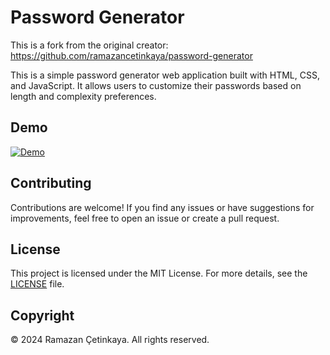 # Password Generator

This is a fork from the original creator: https://github.com/ramazancetinkaya/password-generator 

This is a simple password generator web application built with HTML, CSS, and JavaScript. It allows users to customize their passwords based on length and complexity preferences.

## Demo

[![Demo](https://img.shields.io/badge/Demo-View%20Demo-blue)](https://mihnearad.github.io/password-generator/)

## Contributing

Contributions are welcome! If you find any issues or have suggestions for improvements, feel free to open an issue or create a pull request.

## License

This project is licensed under the MIT License. For more details, see the [LICENSE](LICENSE) file.

## Copyright

© 2024 Ramazan Çetinkaya. All rights reserved.

